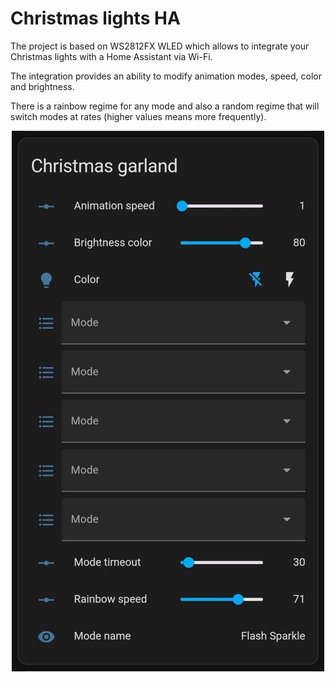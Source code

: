 # Christmas lights HA

The project is based on WS2812FX WLED which allows to integrate your Christmas lights with a Home Assistant via Wi-Fi.

The integration provides an ability to modify animation modes, speed, color and brightness. 

There is a rainbow regime for any mode and also a random regime that will switch modes at rates (higher values means more frequently).

<p align="center">
  <img src="/img/ha-integration.jpg">
</p>
